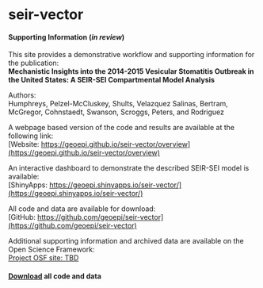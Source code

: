 # seir-vector

#### Supporting Information (*in review*) 
This site provides a demonstrative workflow and supporting information for the publication:  
**Mechanistic Insights into the 2014-2015 Vesicular Stomatitis Outbreak in the United States: A SEIR-SEI Compartmental Model Analysis**  
  
Authors:  
Humphreys, Pelzel-McCluskey, Shults, Velazquez Salinas, Bertram, McGregor, Cohnstaedt, Swanson, Scroggs, Peters, and Rodriguez         
  
A webpage based version of the code and results are available at the following link:  
[Website: https://geoepi.github.io/seir-vector/overview](https://geoepi.github.io/seir-vector/overview)    
   
An interactive dashboard to demonstrate the described SEIR-SEI model is available:   
[ShinyApps: https://geoepi.shinyapps.io/seir-vector/](https://geoepi.shinyapps.io/seir-vector/)  
  
All code and data are available for download:       
[GitHub: https://github.com/geoepi/seir-vector](https://github.com/geoepi/seir-vector)    
  
Additional supporting information and archived data are available on the Open Science Framework:  
[Project OSF site: TBD](https://osf.io/hf8t2/)       
   
#### <a class="github-button" href="https://github.com/geoepi/seir-vector/archive/refs/heads/main.zip" data-color-scheme="no-preference: dark; light: light; dark: dark;" data-icon="octicon-download" data-size="large" aria-label="Download buttons/github-buttons on GitHub">Download</a> all code and data 

